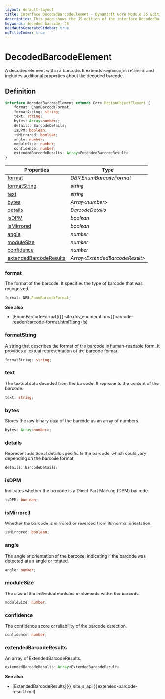 ```yaml
---
layout: default-layout
title: interface DecodedBarcodeElement - Dynamsoft Core Module JS Edition API Reference
description: This page shows the JS edition of the interface DecodedBarcodeElement in Dynamsoft Core Module.
keywords: decoded barcode, JS
needAutoGenerateSidebar: true
noTitleIndex: true
---
```


# DecodedBarcodeElement

A decoded element within a barcode. It extends `RegionObjectElement` and includes additional properties about the decoded barcode.

## Definition

```typescript
interface DecodedBarcodeElement extends Core.RegionObjectElement {
    format: EnumBarcodeFormat;
    formatString: string;
    text: string;
    bytes: Array<number>;
    details: BarcodeDetails;
    isDPM: boolean;
    isMirrored: boolean;
    angle: number;
    moduleSize: number;
    confidence: number;
    extendedBarcodeResults: Array<ExtendedBarcodeResult>
}
```

| Properties               | Type |
|----------------------|-------------|
| [format](#format) | *DBR.EnumBarcodeFormat* |
| [formatString](#formatstring) | *string* |
| [text](#text) | *string* |
| [bytes](#bytes) | *Array\<number>* |
| [details](#details) | *BarcodeDetails* |
| [isDPM](#isdpm) | *boolean* |
| [isMirrored](#ismirrored) | *boolean* |
| [angle](#angle) | *number* |
| [moduleSize](#modulesize) | *number* |
| [confidence](#confidence) | *number* |
| [extendedBarcodeResults](#extendedbarcoderesults) | *Array\<ExtendedBarcodeResult>* |

### format

The format of the barcode. It specifies the type of barcode that was recognized.

```typescript
format: DBR.EnumBarcodeFormat;
```

**See also**

* [EnumBarcodeFormat]({{ site.dcv_enumerations }}barcode-reader/barcode-format.html?lang=js)

### formatString

A string that describes the format of the barcode in human-readable form. It provides a textual representation of the barcode format.

```typescript
formatString: string;
```

### text

The textual data decoded from the barcode. It represents the content of the barcode.

```typescript
text: string;
```

### bytes

Stores the raw binary data of the barcode as an array of numbers.

```typescript
bytes: Array<number>;
```

### details

Represent additional details specific to the barcode, which could vary depending on the barcode format.

```typescript
details: BarcodeDetails;
```

### isDPM

Indicates whether the barcode is a Direct Part Marking (DPM) barcode.

```typescript
isDPM: boolean;
```

### isMirrored

Whether the barcode is mirrored or reversed from its normal orientation.

```typescript
isMirrored: boolean;
```

### angle

The angle or orientation of the barcode, indicating if the barcode was detected at an angle or rotated.

```typescript
angle: number;
```

### moduleSize

The size of the individual modules or elements within the barcode.

```typescript
moduleSize: number;
```

### confidence

The confidence score or reliability of the barcode detection.

```typescript
confidence: number;
```

### extendedBarcodeResults

An array of ExtendedBarcodeResults.

```typescript
extendedBarcodeResults: Array<ExtendedBarcodeResult>
```

**See also**

* [ExtendedBarcodeResults]({{ site.js_api }}extended-barcode-result.html)